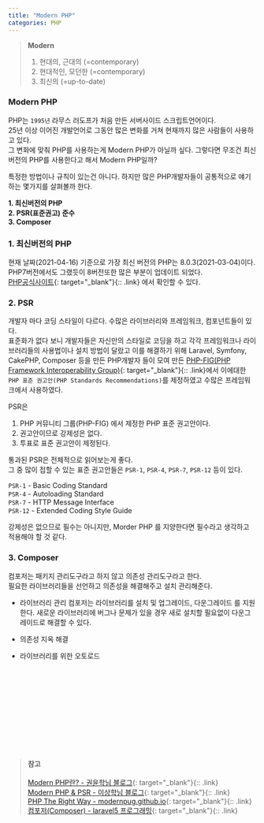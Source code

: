 ```yaml
---
title: "Modern PHP"
categories: PHP
---
```


> **Modern**
> 1. 현대의, 근대의 (=contemporary)
> 2. 현대적인, 모던한 (=contemporary)
> 3. 최신의 (=up-to-date)   

### Modern PHP
 PHP는 `1995년` 라무스 러도프가 처음 만든 서버사이드 스크립트언어이다.   
 25년 이상 이어진 개발언어로 그동안 많은 변화를 거쳐 현재까지 많은 사람들이 사용하고 있다.   
 그 변화에 맞춰 PHP를 사용하는게 Modern PHP가 아닐까 싶다.
 그렇다면 무조건 최신버전의 PHP를 사용한다고 해서 Modern PHP일까?

 특정한 방법이나 규칙이 있는건 아니다. 하지만 많은 PHP개발자들이 공통적으로 얘기하는 몇가지를 살펴볼까 한다.

**1. 최신버전의 PHP**   
**2. PSR(표준권고) 준수**   
**3. Composer**   


### 1. 최신버전의 PHP
 현재 날짜(2021-04-16) 기준으로 가장 최신 버전의 PHP는 8.0.3(2021-03-04)이다.   
 PHP7버전에서도 그랬듯이 8버전또한 많은 부분이 업데이트 되었다.   
 [PHP공식사이트][phplink]{: target="_blank"}{:: .link} 에서 확인할 수 있다.

### 2. PSR
 개발자 마다 코딩 스타일이 다르다. 수많은 라이브러리와 프레임워크, 컴포넌트들이 있다.    
 표준화가 없다 보니 개발자들은 자신만의 스타일로 코딩을 하고 각각 프레임워크나 라이브러리들의 사용법이나 설치 방법이 달랐고
 이를 해결하기 위해 Laravel, Symfony, CakePHP, Composer 등을 만든 PHP개발자 들이 
 모여 만든 [PHP-FIG(PHP Framework Interoperability Group)][PHP-FIG]{: target="_blank"}{:: .link}에서 
 이에대한 `PHP 표준 권고안(PHP Standards Recommendations)`를 제정하였고 수많은 프레임워크에서 사용하였다.
 

 PSR은 
 1. PHP 커뮤니티 그룹(PHP-FIG) 에서 제정한 PHP 표준 권고안이다.
 2. 권고안이므로 강제성은 없다.
 3. 투표로 표준 권고안이 제정된다.

 통과된 PSR은 전체적으로 읽어보는게 좋다.   
 그 중 많이 접할 수 있는 표준 권고안들은 `PSR-1`, `PSR-4`, `PSR-7`, `PSR-12` 등이 있다.
 
 `PSR-1` - Basic Coding Standard   
 `PSR-4` - Autoloading Standard   
 `PSR-7` - HTTP Message Interface   
 `PSR-12` - Extended Coding Style Guide   

 강제성은 없으므로 필수는 아니지만, Morder PHP 를 지양한다면 필수라고 생각하고 적용해야 할 것 같다.

### 3. Composer

 컴포저는 패키지 관리도구라고 하지 않고 의존성 관리도구라고 한다.   
 필요한 라이브러리들을 선언하고 의존성을 해결해주고 설치 관리해준다.   

- 라이브러리 관리
  컴포저는 라이브러리를 설치 및 업그레이드, 다운그레이드 를 지원한다.
  새로운 라이브러리에 버그나 문제가 있을 경우 새로 설치할 필요없이 다운그레이드로 해결할 수 있다.

- 의존성 지옥 해결

- 라이브러리를 위한 오토로드

<br/><br/><br/><br/><br/><br/>
---
>#### 참고   
>[Modern PHP란? - 권윤학님 블로그][Refernce_1]{: target="_blank"}{:: .link}    
>[Modern PHP & PSR - 이상학님 블로그][Refernce_2]{: target="_blank"}{:: .link}        
>[PHP The Right Way - modernpug.github.io][Refernce_3]{: target="_blank"}{:: .link}     
>[컴포저(Composer) - laravel5 프로그래밍][Refernce_4]{: target="_blank"}{:: .link}   



[phplink]: https://www.php.net/releases/8.0/en.php "Go PHP8.0"
[PHP-FIG]: https://www.php-fig.org/psr "Go PHP-FIG"

[Refernce_1]: https://web-front-end.tistory.com/75 "Modern PHP란?"
[Refernce_2]: https://sanghaklee.tistory.com/44 "Modern PHP & PSR"
[Refernce_3]: http://modernpug.github.io/php-the-right-way/#translations "modernpug.github.io"
[Refernce_4]: https://www.lesstif.com/laravelprog/%EC%BB%B4%ED%8F%AC%EC%A0%80%EC%9D%98-%ED%95%B4%EA%B2%B0%EC%B1%85-26083788.html "laravel5 프로그래밍"
